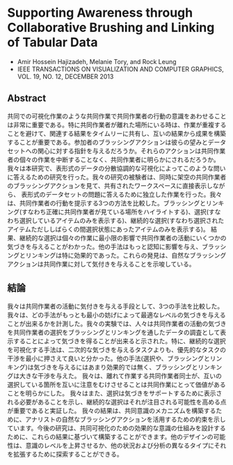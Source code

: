 # Supporting Awareness through Collaborative Brushing and Linking of Tabular Data

- Amir Hossein Hajizadeh, Melanie Tory, and Rock Leung
- IEEE TRANSACTIONS ON VISUALIZATION AND COMPUTER GRAPHICS, VOL. 19, NO. 12, DECEMBER 2013

## Abstract
共同での可視化作業のような共同作業で共同作業者の行動の意識をあわせることは非常に重要である。特に共同作業者が離れた場所にいる時は、作業が重複することを避けて、関連する結果をタイムリーに共有し、互いの結果から成果を構築することが重要である。参加者のブラッシングアクションは彼らの望みとデータセットへの関心に対する指針を与えるだろうか。それらのアクションは共同作業者の個々の作業を中断することなく、共同作業者に明らかにされるだろうか。我々は本研究で、表形式のデータの分散協調的な可視化によってこのような問いに答えるための研究を行った。我々の研究の被験者は、同時に架空の共同作業者のブラッシングアクションを見て、共有されたワークスペースに直接表示しながら、 表形式のデータセットの問題に答えるために独立した作業を行った。我々は、共同作業者の行動を提示する3つの方法を比較した。ブラッシングとリンキング(すなわち正確に共同作業者が見ている場所をハイライトする)、選択(すなわち選択しているアイテムのみを表示する)、継続的な選択(すなわち選択されたアイテムただししばらくの間選択状態にあったアイテムのみを表示する)。
結果、継続的な選択は個々の作業に最小限の影響で共同作業者の活動にいくつかの気づきを与えることがわかった。他の手法はもっと認知に影響を与え、ブラッシングとリンキングは特に効果的であった。これらの発見は、自然なブラッシングアクションは共同作業に対して気付きを与えることを示唆している。


## 結論
我々は共同作業者の活動に気付きを与える手段として、3つの手法を比較した。我々は、どの手法がもっとも最小の妨げによって最適なレベルの気づきを与えることが出来るかを計測した。我々の実験では、人々は共同作業者の活動の気づきを共同作業者の選択をブラッシングとリンキングを通したデータの調査として表示することによって気づきを得ることが出来ると示された。特に、継続的な選択を可視化する手法は、二次的な気づきを与えるタスクよりも、優先的なタスクの干渉を最小に押さえて良いと分かった。他の手法(選択や、ブラッシングとリンキング)は気づきを与えるにはあまり効果的では無く、ブラッシングとリンキングは大きな干渉を与えた。
我々は、離れて作業する共同作業者同士が、互いの選択している箇所を互いに注意をむけさせることは共同作業にとって価値があることを明らかにした。
我々はまた、選択は気づきをサポートするために表示される必要があることを示し、継続的な選択はそれが注目される可能性を高める点が重要であると実証した。
我々の結果は、共同意識のメカニズムを構築するために、アナリストの自然なブラッシングアクションを活用するための約束を示しています。今後の研究は、共同可視化のための効果的な意識の仕組みを設計するために、これらの結果に基づいて構築することができます。他のデザインの可能性は、意識のレベルを上昇させるか、他の状況および分析の異なるタイプにそれを拡張するために探索することができる。
